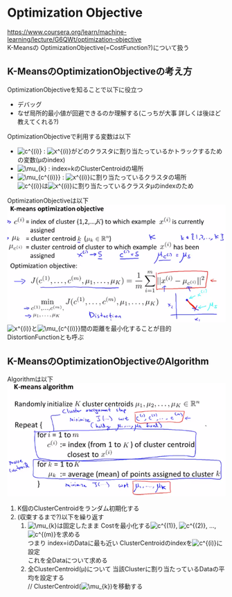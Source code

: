 # Optimization Objective
https://www.coursera.org/learn/machine-learning/lecture/G6QWt/optimization-objective  
K-Meansの OptimizationObjective(=CostFunction?)について扱う  

## K-MeansのOptimizationObjectiveの考え方
OptimizationObjectiveを知ることで以下に役立つ  
* デバッグ  
* なぜ局所的最小値が回避できるのか理解する(こっちが大事 詳しくは後ほど教えてくれる?)  

OptimizationObjectiveで利用する変数は以下  
* <img src="https://latex.codecogs.com/gif.latex?c^{(i)}" title="c^{(i)}" /> : <img src="https://latex.codecogs.com/gif.latex?x^{(i)}" title="x^{(i)}" />がどのクラスタに割り当たっているかトラックするための変数(μのindex)  
* <img src="https://latex.codecogs.com/gif.latex?\mu_{k}" title="\mu_{k}" /> : index=kのClusterCentroidの場所  
* <img src="https://latex.codecogs.com/gif.latex?\mu_{c^{(i)}}" title="\mu_{c^{(i)}}" /> : <img src="https://latex.codecogs.com/gif.latex?x^{(i)}" title="x^{(i)}" />に割り当たっているクラスタの場所  
<img src="https://latex.codecogs.com/gif.latex?c^{(i)}" title="c^{(i)}" />は<img src="https://latex.codecogs.com/gif.latex?x^{(i)}" title="x^{(i)}" />に割り当たっているクラスタμのindexのため  

OptimizationObjectiveは以下  
<img src="../../img/08_03_kmeans_optimization_objective.png" >  
<img src="https://latex.codecogs.com/gif.latex?x^{(i)}" title="x^{(i)}" />と<img src="https://latex.codecogs.com/gif.latex?\mu_{c^{(i)}}" title="\mu_{c^{(i)}}" />間の距離を最小化することが目的  
DistortionFunctionとも呼ぶ  

## K-MeansのOptimizationObjectiveのAlgorithm
Algorithmは以下  
<img src="../../img/08_03_kmeans_algorithm.png" >  
1. K個のClusterCentroidをランダム初期化する  
1. (収束するまで?)以下を繰り返す  
	1. <img src="https://latex.codecogs.com/gif.latex?\mu_{k}" title="\mu_{k}" />は固定したまま Costを最小化する<img src="https://latex.codecogs.com/gif.latex?c^{(1)}" title="c^{(1)}" />, <img src="https://latex.codecogs.com/gif.latex?c^{(2)}" title="c^{(2)}" />, ..., <img src="https://latex.codecogs.com/gif.latex?c^{(m)}" title="c^{(m)}" />を求める  
	つまり index=iのDataに最も近い ClusterCentroidのindexを<img src="https://latex.codecogs.com/gif.latex?c^{(i)}" title="c^{(i)}" />に設定  
	これを全Dataについて求める  
	1. 全ClusterCentroid(μ)について 当該Clusterに割り当たっているDataの平均を設定する  
	// ClusterCentroid(<img src="https://latex.codecogs.com/gif.latex?\mu_{k}" title="\mu_{k}" />)を移動する  
